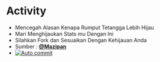 # Activity
- Mencegah Alasan Kenapa Rumput Tetangga Lebih Hijau 
- Mari Menghijaukan Stats mu Dengan Ini
- Silahkan Fork dan Sesuaikan Dengan Kehijauan Anda
- Sumber : <a href="https://github.com/Mazipan"><b>@Mazipan</b></a>
- [![Auto commit](https://github.com/DomathID/activity/actions/workflows/autocommit.yml/badge.svg?branch=master)](https://github.com/DomathID/activity/actions/workflows/autocommit.yml)


